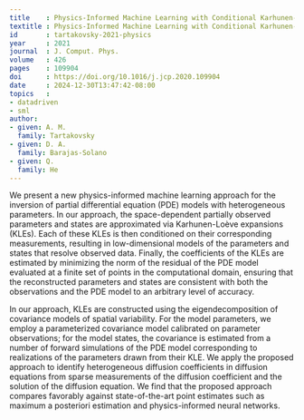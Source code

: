 ```yaml
---
title    : Physics-Informed Machine Learning with Conditional Karhunen-Loève Expansions
textitle : Physics-Informed Machine Learning with Conditional Karhunen-Lo\\`eve Expansions
id       : tartakovsky-2021-physics
year     : 2021
journal  : J. Comput. Phys.
volume   : 426
pages    : 109904
doi      : https://doi.org/10.1016/j.jcp.2020.109904
date     : 2024-12-30T13:47:42-08:00
topics   :
- datadriven
- sml
author:
- given: A. M.
  family: Tartakovsky
- given: D. A.
  family: Barajas-Solano
- given: Q.
  family: He
---
```


We present a new physics-informed machine learning approach for the inversion of partial differential equation (PDE) models with heterogeneous parameters. In our approach, the space-dependent partially observed parameters and states are approximated via Karhunen-Loève expansions (KLEs). Each of these KLEs is then conditioned on their corresponding measurements, resulting in low-dimensional models of the parameters and states that resolve observed data. Finally, the coefficients of the KLEs are estimated by minimizing the norm of the residual of the PDE model evaluated at a finite set of points in the computational domain, ensuring that the reconstructed parameters and states are consistent with both the observations and the PDE model to an arbitrary level of accuracy.

In our approach, KLEs are constructed using the eigendecomposition of covariance models of spatial variability. For the model parameters, we employ a parameterized covariance model calibrated on parameter observations; for the model states, the covariance is estimated from a number of forward simulations of the PDE model corresponding to realizations of the parameters drawn from their KLE. We apply the proposed approach to identify heterogeneous diffusion coefficients in diffusion equations from sparse measurements of the diffusion coefficient and the solution of the diffusion equation. We find that the proposed approach compares favorably against state-of-the-art point estimates such as maximum a posteriori estimation and physics-informed neural networks.
